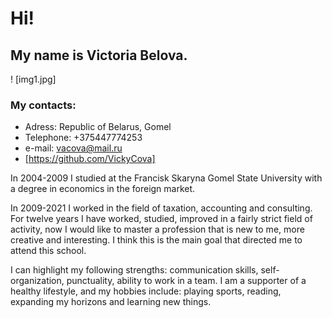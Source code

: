 # Hi!
## My name is Victoria Belova.
! [img1.jpg]
### My contacts:
* Adress: Republic of Belarus, Gomel
* Telephone: +375447774253
* e-mail: vacova@mail.ru
* [https://github.com/VickyCova]


In 2004-2009 I studied at the Francisk Skaryna Gomel State University with a degree in economics in the foreign market.

In 2009-2021 I worked in the field of taxation, accounting and consulting. For twelve years I have worked, studied, improved in a fairly strict field of activity, now I would like to master a profession that is new to me, more creative and interesting. I think this is the main goal that directed me to attend this school.

I can highlight my following strengths: communication skills, self-organization, punctuality, ability to work in a team.
I am a supporter of a healthy lifestyle, and my hobbies include: playing sports, reading, expanding my horizons and learning new things.
